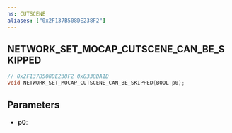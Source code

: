 ```yaml
---
ns: CUTSCENE
aliases: ["0x2F137B508DE238F2"]
---
```

## NETWORK_SET_MOCAP_CUTSCENE_CAN_BE_SKIPPED

```c
// 0x2F137B508DE238F2 0x8338DA1D
void NETWORK_SET_MOCAP_CUTSCENE_CAN_BE_SKIPPED(BOOL p0);
```


## Parameters
* **p0**: 

